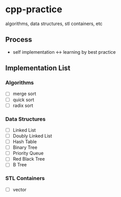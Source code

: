 # cpp-practice
algorithms, data structures, stl containers, etc

## Process
- self implementation <-> learning by best practice

## Implementation List
### Algorithms
- [ ] merge sort
- [ ] quick sort
- [ ] radix sort
### Data Structures
- [ ] Linked List
- [ ] Doubly Linked List
- [ ] Hash Table
- [ ] Binary Tree
- [ ] Priority Queue
- [ ] Red Black Tree
- [ ] B Tree
### STL Containers
- [ ] vector
